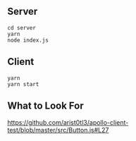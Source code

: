 ## Server

```
cd server
yarn
node index.js
```

## Client

```
yarn
yarn start
```

## What to Look For

https://github.com/arist0tl3/apollo-client-test/blob/master/src/Button.js#L27
